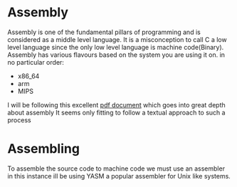 # Assembly
Assembly is one of the fundamental pillars of programming and is considered as a middle level language.
It is a misconception to call C a low level language since the only low level language is machine code(Binary).
Assembly has various flavours based on the system you are using it on.
in no particular order:
 - x86\_64
 - arm
 - MIPS

I will be following this excellent [pdf document](http://www.egr.unlv.edu/~ed/assembly64.pdf) which goes into great depth about assembly
It seems only fitting to follow a textual approach to such a process

# Assembling 
To assemble the source code to machine code we must use an assembler 
in this instance ill be using YASM a popular assembler for Unix like systems.



